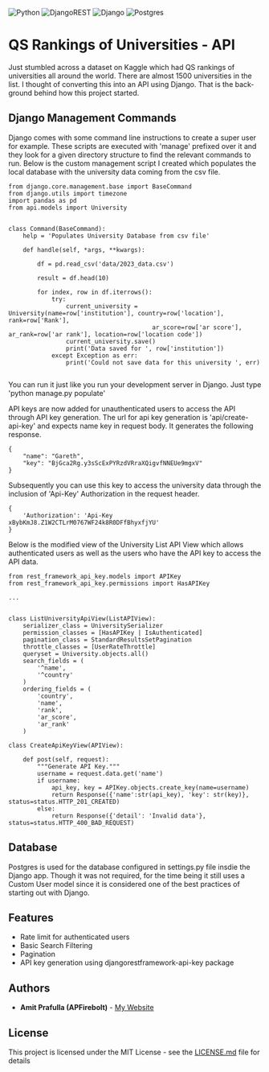 ![Python](https://img.shields.io/badge/python-3670A0?style=for-the-badge&logo=python&logoColor=ffdd54)
![DjangoREST](https://img.shields.io/badge/DJANGO-REST-ff1709?style=for-the-badge&logo=django&logoColor=white&color=ff1709&labelColor=gray)
![Django](https://img.shields.io/badge/django-%23092E20.svg?style=for-the-badge&logo=django&logoColor=white)
![Postgres](https://img.shields.io/badge/postgres-%23316192.svg?style=for-the-badge&logo=postgresql&logoColor=white)


# QS Rankings of Universities - API

Just stumbled across a dataset on Kaggle which had QS rankings of universities all around the world. There are almost 1500 universities in the list. I thought of converting
this into an API using Django. That is the back-ground behind how this project started.

## Django Management Commands

Django comes with some command line instructions to create a super user for example. These scripts are executed with 'manage' prefixed over it and they look for a given 
directory structure to find the relevant commands to run. Below is the custom management script I created which populates the local database with the university data 
coming from the csv file.

```
from django.core.management.base import BaseCommand
from django.utils import timezone
import pandas as pd
from api.models import University


class Command(BaseCommand):
    help = 'Populates University Database from csv file'

    def handle(self, *args, **kwargs):
        
        df = pd.read_csv('data/2023_data.csv')

        result = df.head(10)

        for index, row in df.iterrows():
            try:
                current_university = University(name=row['institution'], country=row['location'], rank=row['Rank'], 
                                        ar_score=row['ar score'], ar_rank=row['ar rank'], location=row['location code'])
                current_university.save()
                print('Data saved for ', row['institution'])
            except Exception as err:
                print('Could not save data for this university ', err)
        
```

You can run it just like you run your development server in Django. Just type 'python manage.py populate'

API keys are now added for unauthenticated users to access the API through API key generation. The url for api key generation is 'api/create-api-key' and expects name key in request body. It generates the following response.
```
{
    "name": "Gareth",
    "key": "BjGca2Rg.y3sScExPYRzdVRraXQigvfNNEUe9mgxV"
}
```

Subsequently you can use this key to access the university data through the inclusion of 'Api-Key' Authorization in the request header.

```
{
    'Authorization': 'Api-Key xBybKmJ8.Z1W2CTLrM0767WF24k8R0DFfBhyxfjYU'
}
```

Below is the modified view of the University List API View which allows authenticated users as well as the users who have the API key to access the API data.

```
from rest_framework_api_key.models import APIKey
from rest_framework_api_key.permissions import HasAPIKey

...


class ListUniversityApiView(ListAPIView):
    serializer_class = UniversitySerializer
    permission_classes = [HasAPIKey | IsAuthenticated]
    pagination_class = StandardResultsSetPagination
    throttle_classes = [UserRateThrottle]
    queryset = University.objects.all()
    search_fields = (
        '^name',
        '^country'
    )
    ordering_fields = (
        'country',
        'name',
        'rank',
        'ar_score',
        'ar_rank'
    )

class CreateApiKeyView(APIView):

    def post(self, request):
        """Generate API Key."""
        username = request.data.get('name')
        if username:
            api_key, key = APIKey.objects.create_key(name=username)
            return Response({'name':str(api_key), 'key': str(key)}, status=status.HTTP_201_CREATED)
        else:
            return Response({'detail': 'Invalid data'}, status=status.HTTP_400_BAD_REQUEST)

```



## Database

Postgres is used for the database configured in settings.py file insdie the Django app. Though it was not required, for the time being it still uses a Custom User model
since it is considered one of the best practices of starting out with Django.

## Features

- Rate limit for authenticated users
- Basic Search Filtering
- Pagination
- API key generation using djangorestframework-api-key package

## Authors

* **Amit Prafulla (APFirebolt)** - [My Website](https://apgiiit.com)

## License

This project is licensed under the MIT License - see the [LICENSE.md](LICENSE.md) file for details



